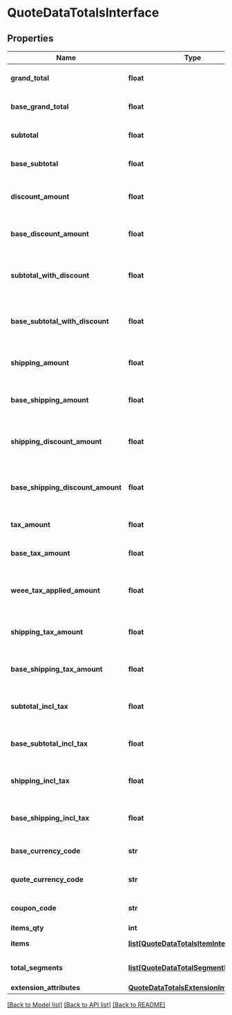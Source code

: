 # QuoteDataTotalsInterface

## Properties
Name | Type | Description | Notes
------------ | ------------- | ------------- | -------------
**grand_total** | **float** | Grand total in quote currency | [optional] 
**base_grand_total** | **float** | Grand total in base currency | [optional] 
**subtotal** | **float** | Subtotal in quote currency | [optional] 
**base_subtotal** | **float** | Subtotal in base currency | [optional] 
**discount_amount** | **float** | Discount amount in quote currency | [optional] 
**base_discount_amount** | **float** | Discount amount in base currency | [optional] 
**subtotal_with_discount** | **float** | Subtotal in quote currency with applied discount | [optional] 
**base_subtotal_with_discount** | **float** | Subtotal in base currency with applied discount | [optional] 
**shipping_amount** | **float** | Shipping amount in quote currency | [optional] 
**base_shipping_amount** | **float** | Shipping amount in base currency | [optional] 
**shipping_discount_amount** | **float** | Shipping discount amount in quote currency | [optional] 
**base_shipping_discount_amount** | **float** | Shipping discount amount in base currency | [optional] 
**tax_amount** | **float** | Tax amount in quote currency | [optional] 
**base_tax_amount** | **float** | Tax amount in base currency | [optional] 
**weee_tax_applied_amount** | **float** | Item weee tax applied amount in quote currency. | 
**shipping_tax_amount** | **float** | Shipping tax amount in quote currency | [optional] 
**base_shipping_tax_amount** | **float** | Shipping tax amount in base currency | [optional] 
**subtotal_incl_tax** | **float** | Subtotal including tax in quote currency | [optional] 
**base_subtotal_incl_tax** | **float** | Subtotal including tax in base currency | [optional] 
**shipping_incl_tax** | **float** | Shipping including tax in quote currency | [optional] 
**base_shipping_incl_tax** | **float** | Shipping including tax in base currency | [optional] 
**base_currency_code** | **str** | Base currency code | [optional] 
**quote_currency_code** | **str** | Quote currency code | [optional] 
**coupon_code** | **str** | Applied coupon code | [optional] 
**items_qty** | **int** | Items qty | [optional] 
**items** | [**list[QuoteDataTotalsItemInterface]**](QuoteDataTotalsItemInterface.md) | Totals by items | [optional] 
**total_segments** | [**list[QuoteDataTotalSegmentInterface]**](QuoteDataTotalSegmentInterface.md) | Dynamically calculated totals | 
**extension_attributes** | [**QuoteDataTotalsExtensionInterface**](QuoteDataTotalsExtensionInterface.md) |  | [optional] 

[[Back to Model list]](../README.md#documentation-for-models) [[Back to API list]](../README.md#documentation-for-api-endpoints) [[Back to README]](../README.md)


